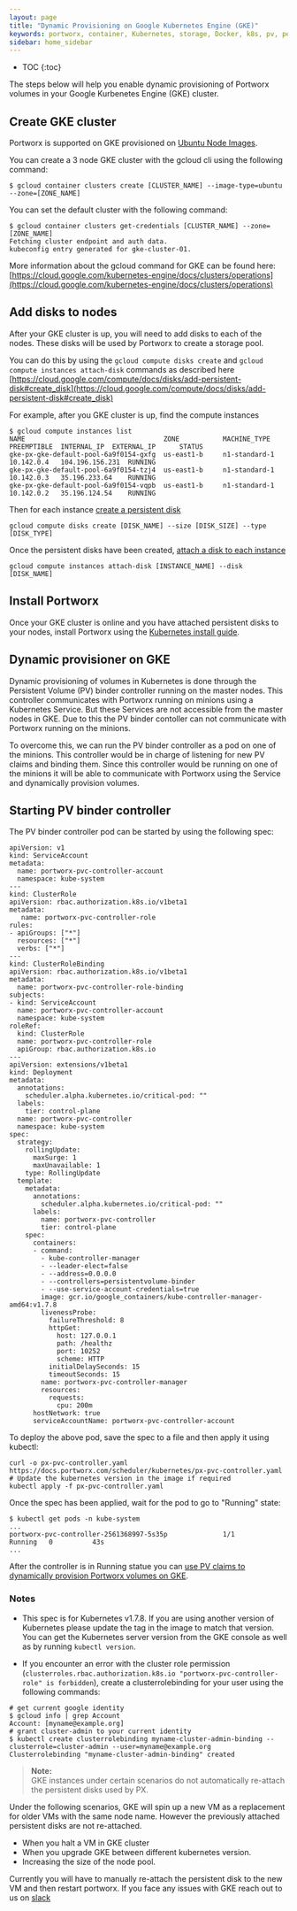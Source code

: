 ```yaml
---
layout: page
title: "Dynamic Provisioning on Google Kubernetes Engine (GKE)"
keywords: portworx, container, Kubernetes, storage, Docker, k8s, pv, persistent disk, gke, gce
sidebar: home_sidebar
---
```


* TOC
{:toc}

The steps below will help you enable dynamic provisioning of Portworx volumes in your Google Kurbenetes Engine (GKE) cluster.

## Create GKE cluster
Portworx is supported on GKE provisioned on [Ubuntu Node Images](https://cloud.google.com/kubernetes-engine/docs/node-images).

You can create a 3 node GKE cluster with the gcloud cli using the following command:
```
$ gcloud container clusters create [CLUSTER_NAME] --image-type=ubuntu --zone=[ZONE_NAME]
```

You can set the default cluster with the following command:
```
$ gcloud container clusters get-credentials [CLUSTER_NAME] --zone=[ZONE_NAME]
Fetching cluster endpoint and auth data.
kubeconfig entry generated for gke-cluster-01.
```

More information about the gcloud command for GKE can be found here: [https://cloud.google.com/kubernetes-engine/docs/clusters/operations](https://cloud.google.com/kubernetes-engine/docs/clusters/operations)

## Add disks to nodes

After your GKE cluster is up, you will need to add disks to each of the nodes. These disks will be used by Portworx to create a storage pool.

You can do this by using the `gcloud compute disks create` and `gcloud compute instances attach-disk` commands as described here [https://cloud.google.com/compute/docs/disks/add-persistent-disk#create_disk](https://cloud.google.com/compute/docs/disks/add-persistent-disk#create_disk)

For example, after you GKE cluster is up, find the compute instances
```
$ gcloud compute instances list
NAME                                   ZONE           MACHINE_TYPE   PREEMPTIBLE  INTERNAL_IP  EXTERNAL_IP      STATUS
gke-px-gke-default-pool-6a9f0154-gxfg  us-east1-b     n1-standard-1               10.142.0.4   104.196.156.231  RUNNING
gke-px-gke-default-pool-6a9f0154-tzj4  us-east1-b     n1-standard-1               10.142.0.3   35.196.233.64    RUNNING
gke-px-gke-default-pool-6a9f0154-vqpb  us-east1-b     n1-standard-1               10.142.0.2   35.196.124.54    RUNNING
```

Then for each instance [create a persistent disk](https://cloud.google.com/sdk/gcloud/reference/compute/disks/create)
```
gcloud compute disks create [DISK_NAME] --size [DISK_SIZE] --type [DISK_TYPE]
```

Once the persistent disks have been created, [attach a disk to each instance](https://cloud.google.com/sdk/gcloud/reference/compute/instances/attach-disk)
```
gcloud compute instances attach-disk [INSTANCE_NAME] --disk [DISK_NAME]
```

## Install Portworx

Once your GKE cluster is online and you have attached persistent disks to your nodes, install Portworx using the [Kubernetes install guide](/scheduler/kubernetes/install.html).

## Dynamic provisioner on GKE
Dynamic provisioning of volumes in Kubernetes is done through the Persistent Volume (PV) binder controller running on the
master nodes. This controller communicates with Portworx running on minions using a Kubernetes Service. But these Services
are not accessible from the master nodes in GKE. Due to this the PV binder contoller can not communicate with Portworx
running on the minions.

To overcome this, we can run the PV binder controller as a pod on one of the minions. This controller would be in charge of
listening for new PV claims and binding them. Since this controller would be running on one of the minions it will be able to
communicate with Portworx using the Service and dynamically provision volumes.

## Starting PV binder controller
The PV binder controller pod can be started by using the following spec:

```
apiVersion: v1
kind: ServiceAccount
metadata:
  name: portworx-pvc-controller-account
  namespace: kube-system
---
kind: ClusterRole
apiVersion: rbac.authorization.k8s.io/v1beta1
metadata:
   name: portworx-pvc-controller-role
rules:
- apiGroups: ["*"]
  resources: ["*"]
  verbs: ["*"]
---
kind: ClusterRoleBinding
apiVersion: rbac.authorization.k8s.io/v1beta1
metadata:
  name: portworx-pvc-controller-role-binding
subjects:
- kind: ServiceAccount
  name: portworx-pvc-controller-account
  namespace: kube-system
roleRef:
  kind: ClusterRole
  name: portworx-pvc-controller-role
  apiGroup: rbac.authorization.k8s.io
---
apiVersion: extensions/v1beta1
kind: Deployment
metadata:
  annotations:
    scheduler.alpha.kubernetes.io/critical-pod: ""
  labels:
    tier: control-plane
  name: portworx-pvc-controller
  namespace: kube-system
spec:
  strategy:
    rollingUpdate:
      maxSurge: 1
      maxUnavailable: 1
    type: RollingUpdate
  template:
    metadata:
      annotations:
        scheduler.alpha.kubernetes.io/critical-pod: ""
      labels:
        name: portworx-pvc-controller
        tier: control-plane
    spec:
      containers:
      - command:
        - kube-controller-manager
        - --leader-elect=false
        - --address=0.0.0.0
        - --controllers=persistentvolume-binder
        - --use-service-account-credentials=true
        image: gcr.io/google_containers/kube-controller-manager-amd64:v1.7.8
        livenessProbe:
          failureThreshold: 8
          httpGet:
            host: 127.0.0.1
            path: /healthz
            port: 10252
            scheme: HTTP
          initialDelaySeconds: 15
          timeoutSeconds: 15
        name: portworx-pvc-controller-manager
        resources:
          requests:
            cpu: 200m
      hostNetwork: true
      serviceAccountName: portworx-pvc-controller-account
```


To deploy the above pod, save the spec to a file and then apply it using kubectl:
```
curl -o px-pvc-controller.yaml https://docs.portworx.com/scheduler/kubernetes/px-pvc-controller.yaml
# Update the kubernetes version in the image if required
kubectl apply -f px-pvc-controller.yaml
```

Once the spec has been applied, wait for the pod to go to "Running" state:
```
$ kubectl get pods -n kube-system
...
portworx-pvc-controller-2561368997-5s35p              1/1       Running   0          43s
...
```
After the controller is in Running statue you can [use PV claims to dynamically provision Portworx volumes on GKE](/scheduler/kubernetes/dynamic-provisioning.html).

### Notes
* This spec is for Kubernetes v1.7.8. If you are using another version of Kubernetes please update the tag in the image
to match that version. You can get the Kubernetes server version from the GKE console as well as by running `kubectl version`.

* If you encounter an error with the cluster role permission (```clusterroles.rbac.authorization.k8s.io "portworx-pvc-controller-role" is forbidden```), create a clusterrolebinding for your user using the following commands:
```
# get current google identity
$ gcloud info | grep Account
Account: [myname@example.org]
# grant cluster-admin to your current identity
$ kubectl create clusterrolebinding myname-cluster-admin-binding --clusterrole=cluster-admin --user=myname@example.org
Clusterrolebinding "myname-cluster-admin-binding" created
```

>**Note:**<br/> GKE instances under certain scenarios do not automatically re-attach the persistent disks used by PX.

Under the following scenarios, GKE will spin up a new VM as a replacement for older VMs with the same node name. However the previously attached persistent disks are not re-attached.
* When you halt a VM in GKE cluster
* When you upgrade GKE between different kubernetes version.
* Increasing the size of the node pool.

Currently you will have to manually re-attach the persistent disk to the new VM and then restart portworx. If you face any issues with GKE reach out to us on [slack](http://slack.portworx.com)

